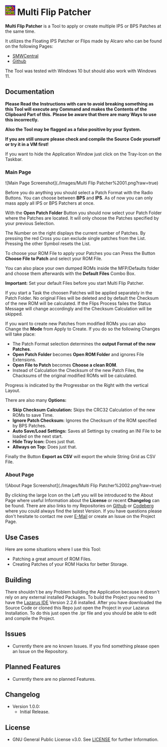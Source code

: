 # ![Logo](./Icon.png?raw=true) Multi Flip Patcher

**Multi Flip Patcher** is a Tool to apply or create multiple IPS or BPS Patches at the same time.

It utilizes the Floating IPS Patcher or Flips made by Alcaro who can be found on the following Pages:

 * [SMWCentral](https://www.smwcentral.net/?p=section&a=details&id=11474)
 * [Github](https://github.com/Alcaro/Flips)

The Tool was tested with Windows 10 but should also work with Windows 11.

## Documentation

**Please Read the Instructions with care to avoid breaking something as this Tool will execute any Command and makes the Contents of the Clipboard Part of this.**
**Please be aware that there are many Ways to use this incorrectly.**

**Also the Tool may be flagged as a false positive by your System.**

**If you are still unsure please check and compile the Source Code yourself or try it in a VM first!**

If you want to hide the Application Window just click on the Tray-Icon on the Taskbar.

### Main Page

![Main Page Screenshot](./Images/Multi Flip Patcher%2001.png?raw=true)

Before you do anything you should select a Patch Format with the Radio Buttons.
You can choose between **BPS** and **IPS**. As of now you can only mass apply all IPS or BPS Patchers at once.

With the **Open Patch Folder** Button you should now select your Patch Folder where the Patches are located. It will only choose the Patches specified by your previous Selection.

The Number on the right displays the current number of Patches. By pressing the red Cross you can exclude single patches from the List. Pressing the other Symbol resets the List.

To choose your ROM File to apply your Patches you can Press the Button **Choose File to Patch** and select your ROM File.

You can also place your own dumped ROMs inside the MFP/Defaults folder and choose them afterwards with the **Default Files** Combo Box.

**Important:** Set your default Files before you start Multi Flip Patcher.

If you start a Task the choosen Patches will be applied separately in the Patch Folder.
No original Files will be deleted and by default the Checksum of the new ROM will be calculated. If the Flips Process failes the Status Message will change accordingly and the Checksum Calculation will be skipped.

If you want to create new Patches from modified ROMs you can also Change the **Mode** from Apply to Create. If you do so the following Changes will take place:

 * The Patch Format selection determines the **output Format of the new Patches**.
 * **Open Patch Folder** becomes **Open ROM Folder** and ignores File Extensions.
 * **Open File to Patch** becomes **Choose a clean ROM**.
 * Instead of Calculation the Checksum of the new Patch Files, the Chacksums of the original modified ROMs will be calculated.

Progress is indicated by the Progressbar on the Right with the vertical Layout.

There are also many **Options:**

 * **Skip Checksum Calculation:** Skips the CRC32 Calculation of the new ROMs to save Time.
 * **Ignore Patch Checksum:** Ignores the Checksum of the ROM specified by BPS Patches.
 * **Auto Save/Load Settings:** Saves all Settings by creating an INI File to be loaded on the next start.
 * **Hide Tray Icon:** Does just that.
 * **Allways on Top:** Does just that.

Finally the Button **Export as CSV** will export the whole String Grid as CSV File.

### About Page

![About Page Screenshot](./Images/Multi Flip Patcher%2002.png?raw=true)

By clicking the large Icon on the Left you will be introduced to the About Page where useful Information about the **License** or recent **Changelog** can be found.
There are also links to my Repositories on [Github](https://github.com/EthernalStar) or [Codeberg](https://codeberg.org/EthernalStar) where you could always find the latest Version.
If you have questions please don't hesitate to contact me over [E-Mail](mailto:NZSoft@Protonmail.com) or create an Issue on the Project Page.

## Use Cases

Here are some situations where I use this Tool:

* Patching a great amount of ROM Files.
* Creating Patches of your ROM Hacks for better Storage.

## Building

There shouldn't be any Problem building the Application because it doesn't rely on any external installed Packages.
To build the Project you need to have the [Lazarus IDE](https://www.lazarus-ide.org/) Version 2.2.6 installed.
After you have downloaded the Source Code or cloned this Repo just open the Project in your Lazarus Installation.
To do this just open the .lpr file and you should be able to edit and compile the Project.

## Issues

* Currently there are no known Issues. If you find something please open an Issue on the Repository.

## Planned Features

* Currently there are no planned Features.

## Changelog

* Version 1.0.0:
  * Initial Release.

## License

* GNU General Public License v3.0. See [LICENSE](./LICENSE) for further Information.